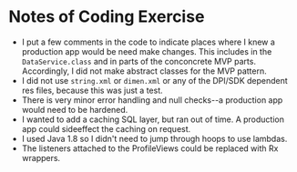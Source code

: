 # Notes of Coding Exercise
- I put a few comments in the code to indicate places where I knew a production app would be need make changes. This includes in the `DataService.class` and in parts of the conconcrete MVP parts. Accordingly, I did not make abstract classes for the MVP pattern.
- I did not use `string.xml` or `dimen.xml` or any of the DPI/SDK dependent res files, because this was just a test.
- There is very minor error handling and null checks--a production app would need to be hardened.
- I wanted to add a caching SQL layer, but ran out of time. A production app could sideeffect the caching on request.
- I used Java 1.8 so I didn't need to jump through hoops to use lambdas.
- The listeners attached to the ProfileViews could be replaced with Rx wrappers. 
